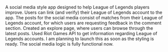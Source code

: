 A social media style app designed to help League of Legends players improve.
Users can link (and verify) their League of Legends account to the app. The posts for the social media consist of 
matches from their League of Legends account, for which users are requesting feedback in the comment section.
Created an explore page, where users can browse through the latest posts.
Used Riot Games API to get information regarding League of Legends accounts.
I am planning to launch this as soon as the styling is ready. The social media logic is fully functional now.
